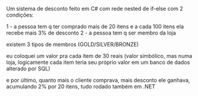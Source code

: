 Um sistema de desconto feito em C# com rede nested de if-else com 2 condições: 

1 - a pessoa tem q ter comprado mais de 20 itens e a cada 100 itens ela recebe mais 3% de desconto
2 - a pessoa tem q ser membro da loja

existem 3 tipos de membros (GOLD/SILVER/BRONZE)

eu coloquei um valor pra cada item de 30 reais (valor simbólico, mas numa loja, logicamente cada item teria seu próprio valor em um banco de dados alterado por SQL)

e por último, quanto mais o cliente comprava, mais desconto ele ganhava, acumulando 2% por 20 itens, tudo rodado também em .NET
